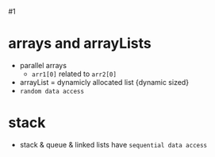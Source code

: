 #1
# arrays and arrayLists
- parallel arrays
	- `arr1[0]` related to `arr2[0]`
- arrayList = dynamicly allocated list {dynamic sized}
- `random data access`
# stack
- stack & queue & linked lists have `sequential data access`
